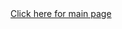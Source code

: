 <html>
 <body>
  <a href="https://ranjanistic.github.io/summarizer-web/summarizer.html"> Click here for main page</a>
 </body>
 <html>
 
